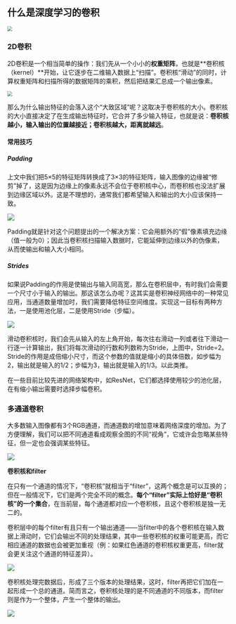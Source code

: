 ## 什么是深度学习的卷积



<img src="https://pic3.zhimg.com/v2-b20dcefb0683dbe24ba6cf4598613242_b.webp" style="zoom:67%;" />

### 2D卷积

2D卷积是一个相当简单的操作：我们先从一个小小的**权重矩阵**，也就是**卷积核（kernel）**开始，让它逐步在二维输入数据上“扫描”。卷积核“滑动”的同时，计算权重矩阵和扫描所得的数据矩阵的乘积，然后把结果汇总成一个输出像素。

<img src="https://pic1.zhimg.com/v2-f35f041aec9cbbf26b98af649536cc90_b.webp" style="zoom:67%;" />

那么为什么输出特征的会落入这个“大致区域”呢？这取决于卷积核的大小。卷积核的大小直接决定了在生成输出特征时，它合并了多少输入特征，也就是说：**卷积核越小，输入输出的位置越接近；卷积核越大，距离就越远**。



#### 常用技巧

##### Padding

上文中我们把5×5的特征矩阵转换成了3×3的特征矩阵，输入图像的边缘被“修剪”掉了，这是因为边缘上的像素永远不会位于卷积核中心，而卷积核也没法扩展到边缘区域以外。这是不理想的，通常我们都希望输入和输出的大小应该保持一致。

![](https://pic3.zhimg.com/v2-2a2307d5c20551f1a3e8458c7070cf16_b.webp)

Padding就是针对这个问题提出的一个解决方案：它会用额外的“假”像素填充边缘（值一般为0）；因此当卷积核扫描输入数据时，它能延伸到边缘以外的伪像素，从而使输出和输入大小相同。



##### Strides

如果说Padding的作用是使输出与输入同高宽，那么在卷积层中，有时我们会需要一个尺寸小于输入的输出。那这该怎么办呢？这其实是卷积神经网络中的一种常见应用，当通道数量增加时，我们需要降低特征空间维度。实现这一目标有两种方法，一是使用池化层，二是使用Stride（步幅）。

![](https://pic1.zhimg.com/v2-294159b043a917ea622e1794b4857a34_b.webp)

滑动卷积核时，我们会先从输入的左上角开始，每次往右滑动一列或者往下滑动一行逐一计算输出，我们将每次滑动的行数和列数称为Stride，上图中，Stride=2。Stride的作用是成倍缩小尺寸，而这个参数的值就是缩小的具体倍数，如步幅为2，输出就是输入的1/2；步幅为3，输出就是输入的1/3。以此类推。

在一些目前比较先进的网络架构中，如ResNet，它们都选择使用较少的池化层，在有缩小输出需要时选择步幅卷积。



### 多通道卷积

大多数输入图像都有3个RGB通道，而通道数的增加意味着网络深度的增加。为了方便理解，我们可以把不同通道看成观察全图的不同“视角”，它或许会忽略某些特征，但一定也会强调某些特征。

![](https://pic2.zhimg.com/v2-82509ef17a589196264a0338ce003a61_r.jpg)

**卷积核和filter**

在只有一个通道的情况下，“卷积核”就相当于“filter”，这两个概念是可以互换的；但在一般情况下，它们是两个完全不同的概念。**每个“filter”实际上恰好是“卷积核”的一个集合**，在当前层，每个通道都对应一个卷积核，且这个卷积核是独一无二的。

卷积层中的每个filter有且只有一个输出通道——当filter中的各个卷积核在输入数据上滑动时，它们会输出不同的处理结果，其中一些卷积核的权重可能更高，而它相应通道的数据也会被更加重视（例：如果红色通道的卷积核权重更高，filter就会更关注这个通道的特征差异）。

![](https://pic4.zhimg.com/v2-c140fa14aea249cf34d6475f26b9d243_b.webp)

卷积核处理完数据后，形成了三个版本的处理结果，这时，filter再把它们加在一起形成一个总的通道。简而言之，卷积核处理的是不同通道的不同版本，而filter则是作为一个整体，产生一个整体的输出。

![](https://pic3.zhimg.com/v2-cdcbd860ec3e941858c1e092e7871d92_b.webp)